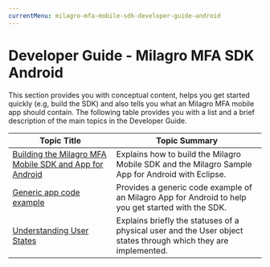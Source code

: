 ```yaml
---
currentMenu: milagro-mfa-mobile-sdk-developer-guide-android
---
```


# Developer Guide - Milagro MFA SDK Android

This section provides you with conceptual content, helps you get started quickly (e.g, build the SDK) and also tells you what an Milagro MFA mobile app should contain. The following table provides you with a list and a brief description of the main topics in the Developer Guide.

|Topic Title|Topic Summary|
|-----------|-------------|
|[Building the Milagro MFA Mobile SDK and App for Android](milagro-mfa-mobile-sdk-building-sdk-app.html)|Explains how to build the Milagro Mobile SDK and the Milagro Sample App for Android with Eclipse.|
|[Generic app code example](milagro-mfa-mobile-sdk-generic-example.html)|Provides a generic code example of an Milagro App for Android to help you get started with the SDK.|
|[Understanding User States](milagro-mfa-mobile-sdk-user-states.html)|Explains briefly the statuses of a physical user and the User object states through which they are implemented.|
